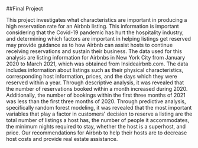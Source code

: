 ##Final Project

This project investigates what characteristics are important in producing a high reservation rate for an Airbnb listing. This information is important considering that the Covid-19 pandemic has hurt the hospitality industry, and determining which factors are important in helping listings get reserved may provide guidance as to how Airbnb can assist hosts to continue receiving reservations and sustain their business. The data used for this analysis are listing information for Airbnbs in New York City from January 2020 to March 2021, which was obtained from Insideairbnb.com. The data includes information about listings such as their physical characteristics, corresponding host information, prices, and the days which they were reserved within a year. Through descriptive analysis, it was revealed that the number of reservations booked within a month increased during 2020. Additionally, the number of bookings within the first three months of 2021 was less than the first three months of 2020. Through predictive analysis, specifically random forest modeling, it was revealed that the most important variables that play a factor in customers' decision to reserve a listing are the total number of listings a host has, the number of people it accommodates, the minimum nights required to stay, whether the host is a superhost, and price. Our recommendations for Airbnb to help their hosts are to decrease host costs and provide real estate assistance.

